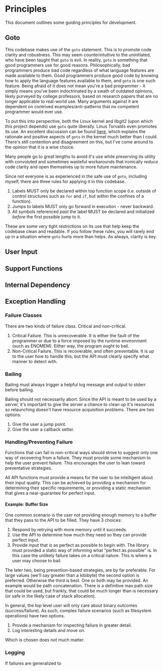 # Principles

This document outlines some guiding principles for development.

## Goto

This codebase makes use of the `goto` statement. This is to promote code clarity and robustness. This may seem counterintuitive to the uninitiated, who have been taught that `goto` is evil. In reality, `goto` is something that good programmers use for good reasons. Philosophically, bad programmers produce bad code regardless of what language features are made available to them. Good programmers produce good code by knowing how to apply the language features available to them, and `goto` is one such feature. Being afraid of it does not mean you're a bad programmer - it simply means you've been indoctrinated by a swath of outdated opinions, likely purveyed by college professors, based on research papers that are no longer applicable to real-world use. Many arguments against it are dependent on contrived examples/anti-patterns that no competent programmer would ever use.

To put this into perspective, both the Linux kernel and libgit2 (upon which this project depends) use `goto` quite liberally. Linus Torvalds even promotes its use. An excellent discussion can be found [here](https://web.archive.org/web/20051128093253/http://kerneltrap.org/node/553/2131), which explains the rationale and positive aspects of `goto` in the kernel much better than I could. There's still contention and disagreement on this, but I've come around to the opinion that it is a wise choice.

Many people go to great lengths to avoid it's use while preserving its utility with convoluted and sometimes wasteful workarounds that ironically *reduce* code clarity and open themselves up to more future maintenance.

Since not everyone is as experienced in the safe use of `goto`, including myself, there are three rules for applying it in this codebase.

1. Labels MUST only be declared within top function scope (i.e. outside of control structures such as `for` and `if`, but within the confines of a function).
2. Jumps to labels MUST only go forward in execution - never backward.
3. All symbols referenced *past* the label MUST be declared and initialized *before* the first possible jump to it.

These are some very tight restrictions on its use that help keep the codebase clean and readable. If you follow these rules, you will rarely end up in a situation where `goto` hurts more than helps. As always, clarity is key.

## User Input

## Support Functions

## Internal Dependency

## Exception Handling

### Failure Classes
There are two kinds of failure class. Critical and non-critical.
1. Critical Failure. This is unrecoverable. It is either the fault of the programmer or due to a force imposed by the runtime environment (such as ENOMEM). Either way, the program ought to bail.
1. Non-Critical Failure. This is recoverable, and often preventable. It is up to the user how to handle this, but the API must clearly specify what manner to detect with.

### Bailing
Bailing must always trigger a helpful log message and output to stderr before bailing.

Bailing should not necessarily abort. Since the API is meant to be used by a server, it's important to give the server a chance to clean up it's resources so relaunching doesn't have resource acquisition problems. There are two options:
1. Give the user a jump point.
1. Give the user a callback setter.

### Handling/Preventing Failure
Functions that can fail in non-critical ways should strive to suggest only one way of recovering from a failure. They must provide some mechanism to help the user prevent failure. This encourages the user to lean toward preventative strategies.

All API functions must provide a means for the user to be intelligent about their input quality. This can be achieved by providing a mechanism for determining their specific requirements, or providing a static mechanism that gives a near-guarantee for perfect input.

#### Example: Buffer Size

One common scenario is the user not providing enough memory to a buffer that they pass to the API to be filled. They have 3 choices:
1. Respond by retrying with more memory until it succeeds.
1. Use the API to determine how much they need so they can provide perfect input.
1. Provide input that is as perfect as possible to begin with. The library must provided a static way of informing what "perfect as possible" is. In this case the unlikely failure takes on a critical nature. This is where a user may choose to bail.

The later two, being prevention-based strategies, are by far preferable. For large values (we'll say greater than a kibibyte) the second option is preferred. Otherwise the third is best. One or both may be provided. An example would be path concatenation. There is a definitive max path size that could be used, but frankly, that could be much longer than is necessary (or safe in the likely case of stack allocation).

In general, the top level user will only care about binary outcomes (success/failure). As such, complex failure scenarios (such as filesystem operations) have two options.
1. Provide a mechanism for inspecting failure in greater detail.
1. Log interesting details and move on.

Which is chosen does not much matter.

### Logging
If failures are generalized to 
